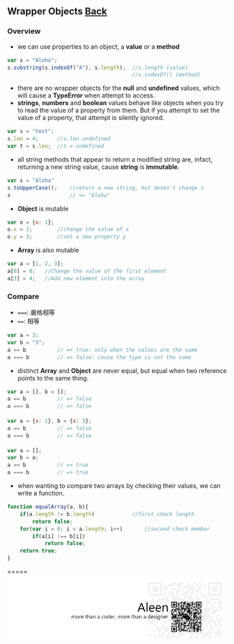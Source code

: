 ## Wrapper Objects [Back](./../Type.md)
### Overview
- we can use properties to an object, a **value** or a **method**

```js
var s = "Aloha";
s.substring(s.indexOf("A"), s.length);	//s.length (value)
										//s.indexOf() (method)
```
- there are no wrapper objects for the **null** and **undefined** values, which will cause a **TypeError** when attempt to access.
- **strings**, **numbers** and **boolean** values behave like objects when you try to read the value of a property from them. But if you attempt to set the value of a property, that attempt is silently ignored. 

```js
var s = "test";
s.len = 4;		//s.len undefined
var t = s.len;	//t = undefined
```
- all string methods that appear to return a modified string are, infact, returning a new string value, cause **string** is **immutable**.

```js
var s = "Aloha"
s.toUpperCase();	//return a new string, but dosen't change s
s					// => "Aloha"
```
- **Object** is mutable

```js
var o = {x: 1};  
o.x = 2;		//change the value of x
o.y = 3;		//set a new property y
```
- **Array** is also mutable

```js
var a = [1, 2, 3];
a[0] = 0;	//Change the value of the first element
a[3] = 4;	//Add new element into the array

``` 

### Compare
- `===`: 嚴格相等
- `==`: 相等

```js
var a = 3;
var b = "3";
a == b			// => true: only when the values are the same
a === b			// => false: cause the type is not the same
```

- distinct **Array** and **Object** are never equal, but equal when two reference points to the same thing.

```js
var a = [], b = [];
a == b			// => false
a === b			// => false

var a = {x: 1}, b = {x: 1};
a == b			// => false
a === b			// => false

var a = [];
var b = a;
a == b			// => true
a === b			// => true
```
- when wanting to compare two arrays by checking their values, we can write a function.

```js
function equalArray(a, b){
	if(a.length != b.length) 			//first check length
		return false;
	for(var i = 0; i < a.length; i++)		//second check member
		if(a[i] !== b[i])
			return false;
	return true;
}
```

=====
<a href="http://aleen42.github.io/" target="_blank" ><img src="./../../../../pic/tail.gif"></a>